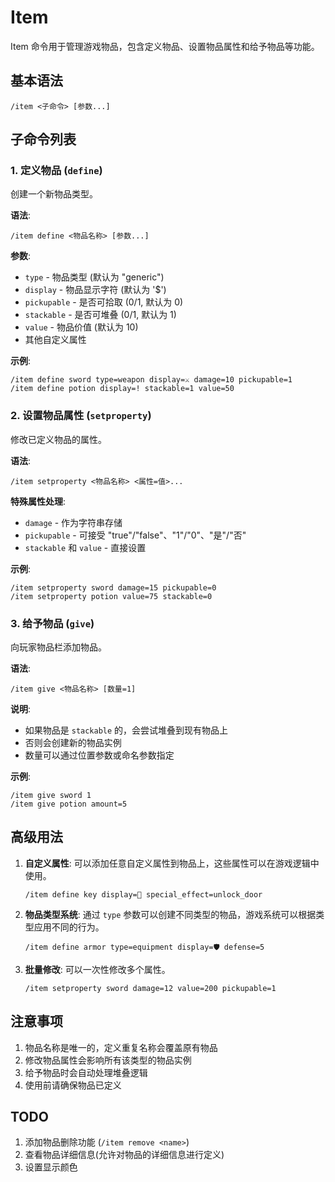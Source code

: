# Item

Item 命令用于管理游戏物品，包含定义物品、设置物品属性和给予物品等功能。

## 基本语法

```
/item <子命令> [参数...]
```

## 子命令列表

### 1. 定义物品 (`define`)

创建一个新物品类型。

**语法**:
```
/item define <物品名称> [参数...]
```

**参数**:
- `type` - 物品类型 (默认为 "generic")
- `display` - 物品显示字符 (默认为 '$')
- `pickupable` - 是否可拾取 (0/1, 默认为 0)
- `stackable` - 是否可堆叠 (0/1, 默认为 1)
- `value` - 物品价值 (默认为 10)
- 其他自定义属性

**示例**:
```
/item define sword type=weapon display=⚔️ damage=10 pickupable=1
/item define potion display=! stackable=1 value=50
```

### 2. 设置物品属性 (`setproperty`)

修改已定义物品的属性。

**语法**:
```
/item setproperty <物品名称> <属性=值>...
```

**特殊属性处理**:
- `damage` - 作为字符串存储
- `pickupable` - 可接受 "true"/"false"、"1"/"0"、"是"/"否"
- `stackable` 和 `value` - 直接设置

**示例**:
```
/item setproperty sword damage=15 pickupable=0
/item setproperty potion value=75 stackable=0
```

### 3. 给予物品 (`give`)

向玩家物品栏添加物品。

**语法**:
```
/item give <物品名称> [数量=1]
```

**说明**:
- 如果物品是 `stackable` 的，会尝试堆叠到现有物品上
- 否则会创建新的物品实例
- 数量可以通过位置参数或命名参数指定

**示例**:
```
/item give sword 1
/item give potion amount=5
```

## 高级用法

1. **自定义属性**:
   可以添加任意自定义属性到物品上，这些属性可以在游戏逻辑中使用。

   ```
   /item define key display=🔑 special_effect=unlock_door
   ```

2. **物品类型系统**:
   通过 `type` 参数可以创建不同类型的物品，游戏系统可以根据类型应用不同的行为。

   ```
   /item define armor type=equipment display=🛡️ defense=5
   ```

3. **批量修改**:
   可以一次性修改多个属性。

   ```
   /item setproperty sword damage=12 value=200 pickupable=1
   ```

## 注意事项

1. 物品名称是唯一的，定义重复名称会覆盖原有物品
2. 修改物品属性会影响所有该类型的物品实例
3. 给予物品时会自动处理堆叠逻辑
4. 使用前请确保物品已定义

## TODO
1. 添加物品删除功能 (`/item remove <name>`)
2. 查看物品详细信息(允许对物品的详细信息进行定义)
3. 设置显示颜色